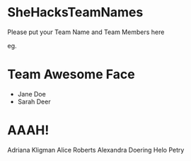 SheHacksTeamNames
=================

Please put your Team Name and Team Members here

eg.

# Team Awesome Face
* Jane Doe
* Sarah Deer


# AAAH!
Adriana Kligman
Alice Roberts
Alexandra Doering
Helo Petry

